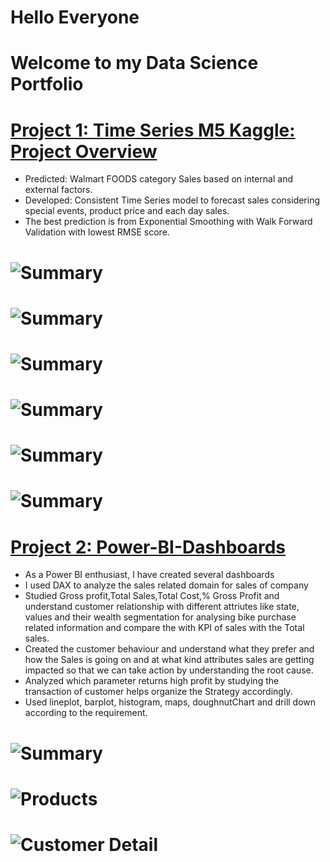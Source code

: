 # Hello Everyone
# Welcome to my Data Science Portfolio

# [Project 1: Time Series M5 Kaggle: Project Overview](https://github.com/SweHar/Time-Series-Analysis-On-M5-Dataset)
- Predicted: Walmart FOODS category Sales based on internal and external factors.
- Developed: Consistent Time Series model to forecast sales considering special events, product price and each day sales.
- The best prediction is from Exponential Smoothing with Walk Forward Validation with lowest RMSE score.
# ![Summary](/Images/TotalCategoriesSold2016.jpg)
# ![Summary](/Images/PredictionNaiveMethod.jpg)
# ![Summary](/Images/PredictionSARIMA.jpg)
# ![Summary](/Images/PredictionMLP.jpg)
# ![Summary](/Images/PredictionExponentialSmoothing.jpg)
# ![Summary](/Images/Pred_ESwithWalkForwardValidation.jpg)


# [Project 2: Power-BI-Dashboards](https://github.com/SweHar/Power-BI-Dashboards)
- As a Power BI enthusiast, I have created several dashboards
- I used DAX to analyze the sales related domain for sales of company
- Studied Gross profit,Total Sales,Total Cost,% Gross Profit and understand customer relationship with different attriutes like state,
values and their wealth segmentation for analysing bike purchase related information and compare the with KPI of sales with the Total sales.
- Created the customer behaviour and understand what they prefer and how the Sales is going on and at what kind attributes sales are getting impacted 
so that we can take action by understanding the root cause.
- Analyzed which parameter returns high profit by studying the transaction of customer helps organize the Strategy accordingly.
- Used lineplot, barplot, histogram, maps, doughnutChart and drill down according to the requirement.
# ![Summary](/Images/Summary_Dashboard.jpg)
# ![Products](/Images/Products_Dashboard.jpg)
# ![Customer Detail](/Images/CustomerDetail_Dashboard.jpg)
